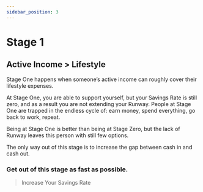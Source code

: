 ```yaml
---
sidebar_position: 3
---
```


# Stage 1

## Active Income > Lifestyle

Stage One happens when someone’s active income can roughly cover their lifestyle expenses. 

At Stage One, you are able to support yourself, but your Savings Rate is still zero, and as a result you are not extending your Runway. People at Stage One are trapped in the endless cycle of: earn money, spend everything, go back to work, repeat.

Being at Stage One is better than being at Stage Zero, but the lack of Runway leaves this person with still few options. 

The only way out of this stage is to increase the gap between cash in and cash out. 

### Get out of this stage as fast as possible.

>Increase Your Savings Rate